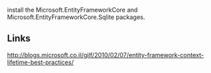 install the Microsoft.EntityFrameworkCore and Microsoft.EntityFrameworkCore.Sqlite packages.

## Links

http://blogs.microsoft.co.il/gilf/2010/02/07/entity-framework-context-lifetime-best-practices/
